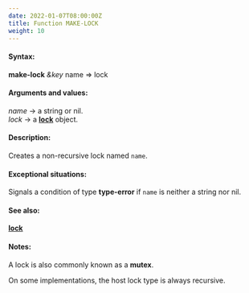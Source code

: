 ```yaml
---
date: 2022-01-07T08:00:00Z
title: Function MAKE-LOCK
weight: 10
---
```


#### Syntax:

**make-lock** *&key* name => lock

#### Arguments and values:

*name* -> a string or nil.\
*lock* -> a [**lock**](../lock) object.

#### Description:

Creates a non-recursive lock named `name`.

#### Exceptional situations:

Signals a condition of type **type-error** if `name` is neither a string
nor nil.

#### See also:

[**lock**](../lock)

#### Notes:

A lock is also commonly known as a **mutex**.

On some implementations, the host lock type is always recursive.
